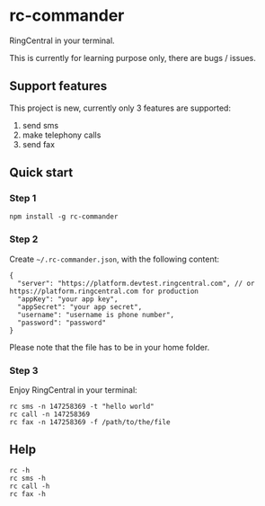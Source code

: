# rc-commander

RingCentral in your terminal.

This is currently for learning purpose only, there are bugs / issues.


## Support features

This project is new, currently only 3 features are supported:

1. send sms
1. make telephony calls
1. send fax


## Quick start

### Step 1

```
npm install -g rc-commander
```

### Step 2

Create `~/.rc-commander.json`, with the following content:

```
{
  "server": "https://platform.devtest.ringcentral.com", // or https://platform.ringcentral.com for production
  "appKey": "your app key",
  "appSecret": "your app secret",
  "username": "username is phone number",
  "password": "password"
}
```

Please note that the file has to be in your home folder.


### Step 3

Enjoy RingCentral in your terminal:

```
rc sms -n 147258369 -t "hello world"
rc call -n 147258369
rc fax -n 147258369 -f /path/to/the/file
```


## Help

```
rc -h
rc sms -h
rc call -h
rc fax -h
```
